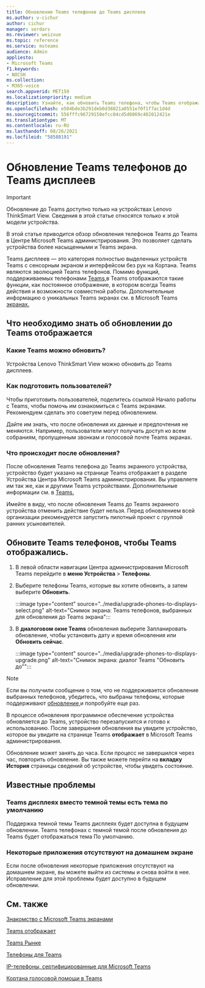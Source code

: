 ```yaml
---
title: Обновление Teams телефонов до Teams дисплеев
ms.author: v-cichur
author: cichur
manager: serdars
ms.reviewer: weizxue
ms.topic: reference
ms.service: msteams
audience: Admin
appliesto:
- Microsoft Teams
f1.keywords:
- NOCSH
ms.collection:
- M365-voice
search.appverid: MET150
ms.localizationpriority: medium
description: Узнайте, как обновить Teams телефона, чтобы Teams отображались в Microsoft Teams центре администрирования.
ms.openlocfilehash: e504bde3b291deb0d38821a0551e70f1f7ac1d4d
ms.sourcegitcommit: 556fffc96729150efcc04cd5d6069c402012421e
ms.translationtype: MT
ms.contentlocale: ru-RU
ms.lasthandoff: 08/26/2021
ms.locfileid: "58588191"
---
```

# <a name="upgrade-teams-phones-to-teams-displays"></a>Обновление Teams телефонов до Teams дисплеев

> [!IMPORTANT]
> Обновление до Teams доступно только на устройствах Lenovo ThinkSmart View. Сведения в этой статье относятся только к этой модели устройства.  

В этой статье приводится обзор обновления телефонов Teams до Teams в Центре Microsoft Teams администрирования. Это позволяет сделать устройства более насыщенными и Teams экрана.

Teams дисплеев — это категория полностью выделенных устройств Teams с сенсорным экраном и интерфейсом без рук на Кортана. Teams являются эволюцией Teams телефонов. Помимо функций, поддерживаемых телефонами [Teams,](phones-for-teams.md#features-supported-by-teams-phones)в Teams отображаются такие функции, как постоянное отображение, в котором всегда Teams действия и возможности совместной работы. Дополнительные информацию о уникальных Teams экранах см. в Microsoft Teams [экранах.](teams-displays.md)

## <a name="what-you-need-to-know-about-upgrading-to-teams-displays"></a>Что необходимо знать об обновлении до Teams отображается

### <a name="which-teams-phones-can-be-upgraded"></a>Какие Teams можно обновить?

Устройства Lenovo ThinkSmart View можно обновить до Teams дисплеев.

### <a name="how-can-i-prepare-users"></a>Как подготовить пользователей?

Чтобы приготовить [](https://support.microsoft.com/office/get-started-with-teams-displays-ff299825-7f13-4528-96c2-1d3437e6d4e6) пользователей, поделитесь ссылкой Начало работы с Teams, чтобы помочь им ознакомиться с Teams экранами. Рекомендуем сделать это советуем перед обновлением.

Дайте им знать, что после обновления их данные и предпочтения не меняются. Например, пользователи могут получать доступ ко всем собраниям, пропущенным звонкам и голосовой почте Teams экранах. 

### <a name="what-happens-after-the-upgrade"></a>Что происходит после обновления?

После обновления Teams телефона до Teams экранного устройства, устройство будет указано  на странице Teams отображает  в разделе Устройства Центра Microsoft Teams администрирования. Вы управляете им так же, как и другими Teams устройствами. Дополнительные информации см. в [Teams.](device-management.md)

Имейте в виду, что после обновления Teams до Teams экранного устройства отменить действие будет нельзя. Перед обновлением всей организации рекомендуется запустить пилотный проект с группой ранних усыновителей. 

## <a name="upgrade-your-teams-phones-to-teams-displays"></a>Обновите Teams телефонов, чтобы Teams отображались.

1. В левой области навигации Центра администрирования Microsoft Teams перейдите в **меню Устройства**  >  **Телефоны**.
2. Выберите телефоны Teams, которые вы хотите обновить, а затем выберите **Обновить**.

    :::image type="content" source="../media/upgrade-phones-to-displays-select.png" alt-text="Снимок экрана: Teams телефонов, выбранных для обновления до Teams экрана":::

3. В **диалоговом окне Teams** обновления  выберите Запланировать обновление, чтобы установить дату и время обновления или **Обновить сейчас**.

    :::image type="content" source="../media/upgrade-phones-to-displays-upgrade.png" alt-text="Снимок экрана: диалог Teams "Обновить до"":::

> [!NOTE]
> Если вы получили сообщение о том, что не поддерживается обновление выбранных телефонов, убедитесь, что выбраны телефоны, которые поддерживают [обновление,](#which-teams-phones-can-be-upgraded)и попробуйте еще раз.

В процессе обновления программное обеспечение устройства обновляется до Teams, устройство перезапускится и готово к использованию. После завершения обновления вы увидите устройство, которое вы увидите на странице Teams **отображает** в Microsoft Teams администрирования.

Обновление может занять до часа. Если процесс не завершился через час, повторить обновление. Вы также можете перейти на **вкладку История** страницы сведений об устройстве, чтобы увидеть состояние.

## <a name="known-issues"></a>Известные проблемы

### <a name="teams-displays-have-the-default-theme-instead-of-the-dark-theme"></a>Teams дисплеях вместо темной темы есть тема по умолчанию

Поддержка темной темы Teams дисплеях будет доступна в будущем обновлении. Teams телефонах с темной темой после обновления до Teams будет отображаться тема По умолчанию.

### <a name="some-apps-are-missing-from-the-home-screen"></a>Некоторые приложения отсутствуют на домашнем экране

Если после обновления некоторые приложения отсутствуют на домашнем экране, вы можете выйти из системы и снова войти в нее. Исправление для этой проблемы будет доступно в будущем обновлении.

## <a name="see-also"></a>См. также

[Знакомство с Microsoft Teams экранами](https://techcommunity.microsoft.com/t5/microsoft-teams-blog/introducing-microsoft-teams-displays/ba-p/1505437)

[Teams отображает](teams-displays.md)

[Teams Рынке](https://office.com/teamsdevices)

[Телефоны для Teams](phones-for-teams.md)

[IP-телефоны, сертифицированные для Microsoft Teams](teams-ip-phones.md)

[Кортана голосовой помощи в Teams](../cortana-in-teams.md)